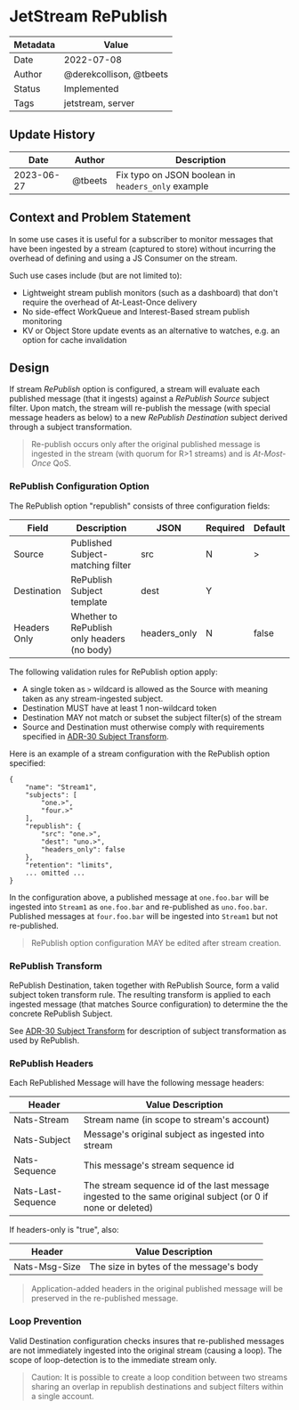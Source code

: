 # JetStream RePublish 

| Metadata | Value                   |
|----------|-------------------------|
| Date     | 2022-07-08              |
| Author   | @derekcollison, @tbeets |
| Status   | Implemented             |
| Tags     | jetstream, server       |

## Update History
| Date       | Author  | Description                                        |
|------------|---------|----------------------------------------------------|
| 2023-06-27 | @tbeets | Fix typo on JSON boolean in `headers_only` example |

## Context and Problem Statement

In some use cases it is useful for a subscriber to monitor messages that have been ingested by a stream (captured to
store) without incurring the overhead of defining and using a JS Consumer on the stream.

Such use cases include (but are not limited to):

* Lightweight stream publish monitors (such as a dashboard) that don't require the overhead of At-Least-Once delivery
* No side-effect WorkQueue and Interest-Based stream publish monitoring
* KV or Object Store update events as an alternative to watches, e.g. an option for cache invalidation

## Design

If stream _RePublish_ option is configured, a stream will evaluate each published message (that it ingests) against
a _RePublish Source_ subject filter. Upon match, the stream will re-publish the message (with special message headers 
as below) to a new _RePublish Destination_ subject derived through a subject transformation.

> Re-publish occurs only after the original published message is ingested in the stream (with quorum for R>1 streams) and is
_At-Most-Once_ QoS.

### RePublish Configuration Option

The RePublish option "republish" consists of three configuration fields:

| Field        | Description                                 | JSON         | Required | Default |
|--------------|---------------------------------------------|--------------|----------|---------|
| Source       | Published Subject-matching filter           | src          | N        | \>      |
| Destination  | RePublish Subject template                  | dest         | Y        |         | 
| Headers Only | Whether to RePublish only headers (no body) | headers_only | N        | false   |

The following validation rules for RePublish option apply:

* A single token as `>` wildcard is allowed as the Source with meaning taken as any stream-ingested subject.
* Destination MUST have at least 1 non-wildcard token
* Destination MAY not match or subset the subject filter(s) of the stream 
* Source and Destination must otherwise comply with requirements specified in [ADR-30 Subject Transform](ADR-30.md).

Here is an example of a stream configuration with the RePublish option specified:
```text
{
	"name": "Stream1",
	"subjects": [
		"one.>",
		"four.>"
	],
	"republish": {
        "src": "one.>",
        "dest": "uno.>",
        "headers_only": false
	},
	"retention": "limits",
	... omitted ...
}
```
In the configuration above, a published message at `one.foo.bar` will be ingested into `Stream1` as `one.foo.bar` and
re-published as `uno.foo.bar`.  Published messages at `four.foo.bar` will be ingested into `Stream1` but not re-published.

> RePublish option configuration MAY be edited after stream creation.

### RePublish Transform

RePublish Destination, taken together with RePublish Source, form a valid subject token transform rule. The resulting 
transform is applied to each ingested message (that matches Source configuration) to determine the the concrete 
RePublish Subject.

See [ADR-30 Subject Transform](ADR-30.md) for
description of subject transformation as used by RePublish.
 
### RePublish Headers

Each RePublished Message will have the following message headers:

| Header             | Value Description                                                                                          |
|--------------------|------------------------------------------------------------------------------------------------------------|
| Nats-Stream        | Stream name (in scope to stream's account)                                                                 |
| Nats-Subject       | Message's original subject as ingested into stream                                                         |
| Nats-Sequence      | This message's stream sequence id                                                                          |
| Nats-Last-Sequence | The stream sequence id of the last message ingested to the same original subject (or 0 if none or deleted) |

If headers-only is "true", also:

| Header        | Value Description                       |
|---------------|-----------------------------------------|
| Nats-Msg-Size | The size in bytes of the message's body |

> Application-added headers in the original published message will be preserved in the re-published message.

### Loop Prevention

Valid Destination configuration checks insures that re-published messages are not immediately ingested into the original
stream (causing a loop). The scope of loop-detection is to the immediate stream only.  

> Caution: It is possible to create a loop condition between two streams sharing an overlap in republish destinations and subject filters
> within a single account.